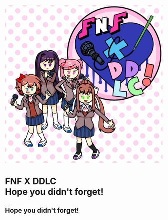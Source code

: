 ![FNF X DDLC!](art/FNF-X-DDLC!.gif)
# FNF X DDLC <br> <font bold=false> Hope you didn't forget!</font>
## Hope you didn't forget!
